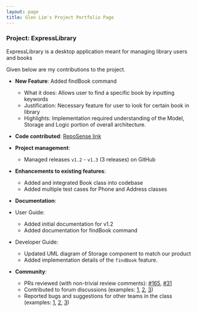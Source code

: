 ```yaml
---
layout: page
title: Glen Lim's Project Portfolio Page
---
```


### Project: ExpressLibrary

ExpressLibrary is a desktop application meant for managing library users and books

Given below are my contributions to the project.

* **New Feature**: Added findBook command 
  * What it does: Allows user to find a specific book by inputting keywords
  * Justification: Necessary feature for user to look for certain book in library
  * Highlights: Implementation required understanding of the Model, Storage and Logic portion of overall architecture.

* **Code contributed**: [RepoSense link](https://nus-cs2103-ay2223s2.github.io/tp-dashboard/?search=&sort=groupTitle&sortWithin=title&timeframe=commit&mergegroup=&groupSelect=groupByRepos&breakdown=true&checkedFileTypes=docs~functional-code~test-code~other&since=2023-02-17&tabOpen=true&tabType=authorship&zFR=false&tabAuthor=glyfy&tabRepo=AY2223S2-CS2103T-T12-3%2Ftp%5Bmaster%5D&authorshipIsMergeGroup=false&authorshipFileTypes=docs~functional-code~test-code&authorshipIsBinaryFileTypeChecked=false&authorshipIsIgnoredFilesChecked=false)

* **Project management**:
    * Managed releases `v1.2` - `v1.3` (3 releases) on GitHub

* **Enhancements to existing features**:
    * Added and integrated Book class into codebase
    * Added multiple test cases for Phone and Address classes 
* **Documentation**:
* User Guide:
  * Added initial documentation for v1.2
  * Added documentation for findBook command
* Developer Guide:
     * Updated UML diagram of Storage component to match our product 
     * Added implementation details of the `findBook` feature.

* **Community**:
    * PRs reviewed (with non-trivial review comments): 
  [\#165](https://github.com/AY2223S2-CS2103T-T12-3/tp/pull/165),
  [\#31](https://github.com/AY2223S2-CS2103T-T12-3/tp/pull/31)
    * Contributed to forum discussions (examples: 
    [1](https://github.com/nus-cs2103-AY2223S2/forum/issues/343), 
    [2](https://github.com/nus-cs2103-AY2223S2/forum/issues/276), 
    [3](https://github.com/nus-cs2103-AY2223S2/forum/issues/194))
    * Reported bugs and suggestions for other teams in the class 
      (examples: 
    [1](https://github.com/glyfy/ped/issues/7), 
    [2](https://github.com/glyfy/ped/issues/6), 
    [3](https://github.com/glyfy/ped/issues/1)) 


